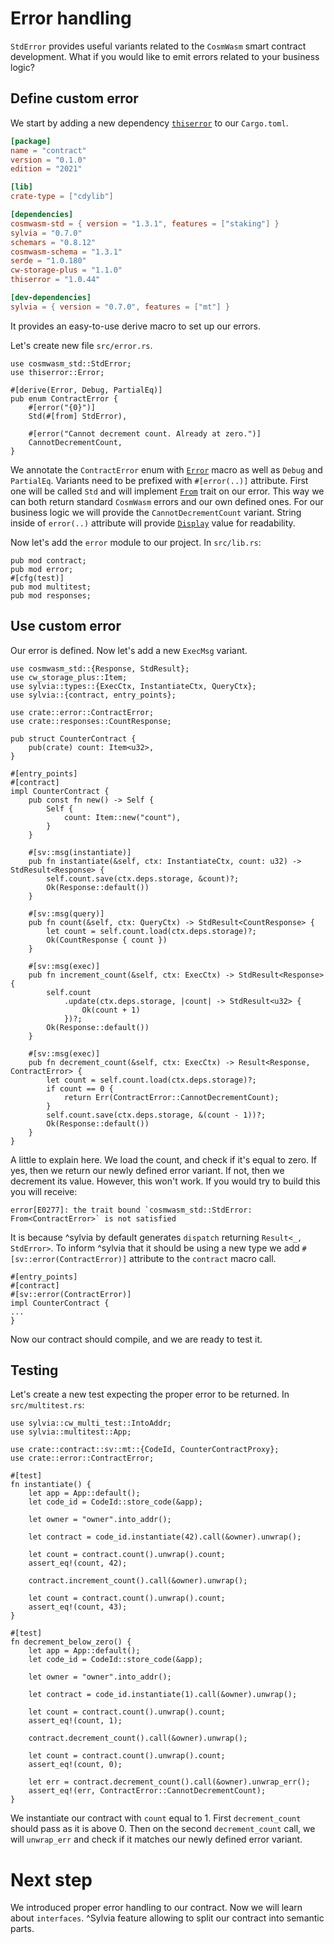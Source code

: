 # Error handling

`StdError` provides useful variants related to the `CosmWasm` smart contract development. What if 
you would like to emit errors related to your business logic?

## Define custom error

We start by adding a new dependency [`thiserror`](https://docs.rs/thiserror/1.0.44/thiserror/) to
our `Cargo.toml`.

```toml
[package]
name = "contract"
version = "0.1.0"
edition = "2021"

[lib]
crate-type = ["cdylib"]

[dependencies]
cosmwasm-std = { version = "1.3.1", features = ["staking"] }
sylvia = "0.7.0"
schemars = "0.8.12"
cosmwasm-schema = "1.3.1"
serde = "1.0.180"
cw-storage-plus = "1.1.0"
thiserror = "1.0.44"

[dev-dependencies]
sylvia = { version = "0.7.0", features = ["mt"] }
```

It provides an easy-to-use derive macro to set up our errors.

Let's create new file `src/error.rs`.

```rust,noplayground
use cosmwasm_std::StdError;
use thiserror::Error;

#[derive(Error, Debug, PartialEq)]
pub enum ContractError {
    #[error("{0}")]
    Std(#[from] StdError),

    #[error("Cannot decrement count. Already at zero.")]
    CannotDecrementCount,
}
```

We annotate the `ContractError` enum with [`Error`](https://docs.rs/thiserror/1.0.44/thiserror/derive.Error.html)
macro as well as `Debug` and `PartialEq`. Variants need to be prefixed with `#[error(..)]` attribute.
First one will be called `Std` and will implement [`From`](https://doc.rust-lang.org/std/convert/trait.From.html) trait on our error. This way we can both
return standard `CosmWasm` errors and our own defined ones. For our business logic we will provide 
the `CannotDecrementCount` variant. String inside of `error(..)` attribute will provide 
[`Display`](https://doc.rust-lang.org/std/fmt/trait.Display.html) value for readability.

Now let's add the `error` module to our project. In `src/lib.rs`:

```rust,noplayground
pub mod contract;
pub mod error;
#[cfg(test)]
pub mod multitest;
pub mod responses;
```

## Use custom error

Our error is defined. Now let's add a new `ExecMsg` variant.

```rust,noplayground
use cosmwasm_std::{Response, StdResult};
use cw_storage_plus::Item;
use sylvia::types::{ExecCtx, InstantiateCtx, QueryCtx};
use sylvia::{contract, entry_points};

use crate::error::ContractError;
use crate::responses::CountResponse;

pub struct CounterContract {
    pub(crate) count: Item<u32>,
}

#[entry_points]
#[contract]
impl CounterContract {
    pub const fn new() -> Self {
        Self {
            count: Item::new("count"),
        }
    }

    #[sv::msg(instantiate)]
    pub fn instantiate(&self, ctx: InstantiateCtx, count: u32) -> StdResult<Response> {
        self.count.save(ctx.deps.storage, &count)?;
        Ok(Response::default())
    }

    #[sv::msg(query)]
    pub fn count(&self, ctx: QueryCtx) -> StdResult<CountResponse> {
        let count = self.count.load(ctx.deps.storage)?;
        Ok(CountResponse { count })
    }

    #[sv::msg(exec)]
    pub fn increment_count(&self, ctx: ExecCtx) -> StdResult<Response> {
        self.count
            .update(ctx.deps.storage, |count| -> StdResult<u32> {
                Ok(count + 1)
            })?;
        Ok(Response::default())
    }

    #[sv::msg(exec)]
    pub fn decrement_count(&self, ctx: ExecCtx) -> Result<Response, ContractError> {
        let count = self.count.load(ctx.deps.storage)?;
        if count == 0 {
            return Err(ContractError::CannotDecrementCount);
        }
        self.count.save(ctx.deps.storage, &(count - 1))?;
        Ok(Response::default())
    }
}
```

A little to explain here. We load the count, and check if it's equal to zero. If yes, then we return
our newly defined error variant. If not, then we decrement its value.
However, this won't work. If you would try to build this you will receive:
```
error[E0277]: the trait bound `cosmwasm_std::StdError: From<ContractError>` is not satisfied
```
It is because ^sylvia by default generates `dispatch` returning `Result<_, StdError>`. To 
inform ^sylvia that it should be using a new type we add `#[sv::error(ContractError)]` attribute to 
the `contract` macro call.

```rust,noplayground
#[entry_points]
#[contract]
#[sv::error(ContractError)]
impl CounterContract {
...
}
```

Now our contract should compile, and we are ready to test it.

## Testing

Let's create a new test expecting the proper error to be returned. In `src/multitest.rs`:

```rust,noplayground
use sylvia::cw_multi_test::IntoAddr;
use sylvia::multitest::App;

use crate::contract::sv::mt::{CodeId, CounterContractProxy};
use crate::error::ContractError;

#[test]
fn instantiate() {
    let app = App::default();
    let code_id = CodeId::store_code(&app);

    let owner = "owner".into_addr();

    let contract = code_id.instantiate(42).call(&owner).unwrap();

    let count = contract.count().unwrap().count;
    assert_eq!(count, 42);

    contract.increment_count().call(&owner).unwrap();

    let count = contract.count().unwrap().count;
    assert_eq!(count, 43);
}

#[test]
fn decrement_below_zero() {
    let app = App::default();
    let code_id = CodeId::store_code(&app);

    let owner = "owner".into_addr();

    let contract = code_id.instantiate(1).call(&owner).unwrap();

    let count = contract.count().unwrap().count;
    assert_eq!(count, 1);

    contract.decrement_count().call(&owner).unwrap();

    let count = contract.count().unwrap().count;
    assert_eq!(count, 0);

    let err = contract.decrement_count().call(&owner).unwrap_err();
    assert_eq!(err, ContractError::CannotDecrementCount);
}
```

We instantiate our contract with `count` equal to 1. First `decrement_count` should pass as it is
above 0. Then on the second `decrement_count` call, we will `unwrap_err` and check if it matches our 
newly defined error variant.

# Next step

We introduced proper error handling to our contract. Now we will learn about `interfaces`. ^Sylvia feature allowing to
split our contract into semantic parts. 

